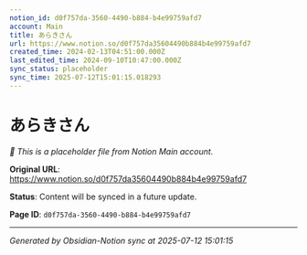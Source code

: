 ```yaml
---
notion_id: d0f757da-3560-4490-b884-b4e99759afd7
account: Main
title: あらきさん
url: https://www.notion.so/d0f757da35604490b884b4e99759afd7
created_time: 2024-02-13T04:51:00.000Z
last_edited_time: 2024-09-10T10:47:00.000Z
sync_status: placeholder
sync_time: 2025-07-12T15:01:15.018293
---
```


# あらきさん

*🔄 This is a placeholder file from Notion Main account.*

**Original URL**: https://www.notion.so/d0f757da35604490b884b4e99759afd7

**Status**: Content will be synced in a future update.

**Page ID**: `d0f757da-3560-4490-b884-b4e99759afd7`

---

*Generated by Obsidian-Notion sync at 2025-07-12 15:01:15*
